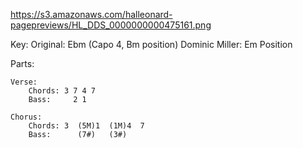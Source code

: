 https://s3.amazonaws.com/halleonard-pagepreviews/HL_DDS_0000000000475161.png

Key:
    Original: Ebm (Capo 4, Bm position)
    Dominic Miller: Em Position

Parts:

    Verse:
        Chords: 3 7 4 7
        Bass:     2 1

    Chorus:
        Chords: 3  (5M)1  (1M)4  7
        Bass:      (7#)   (3#)
